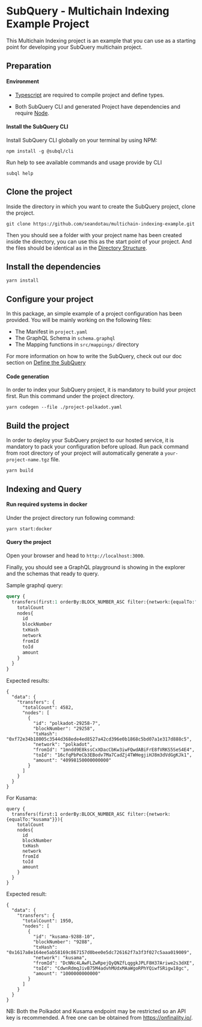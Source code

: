 # SubQuery - Multichain Indexing Example Project

This Multichain Indexing project is an example that you can use as a starting point for developing your SubQuery multichain project.

## Preparation

#### Environment

- [Typescript](https://www.typescriptlang.org/) are required to compile project and define types.

- Both SubQuery CLI and generated Project have dependencies and require [Node](https://nodejs.org/en/).

#### Install the SubQuery CLI

Install SubQuery CLI globally on your terminal by using NPM:

```
npm install -g @subql/cli
```

Run help to see available commands and usage provide by CLI

```
subql help
```

## Clone the project

Inside the directory in which you want to create the SubQuery project, clone the project.

```
git clone https://github.com/seandotau/multichain-indexing-example.git
```

Then you should see a folder with your project name has been created inside the directory, you can use this as the start point of your project. And the files should be identical as in the [Directory Structure](https://doc.subquery.network/directory_structure.html).

## Install the dependencies

```
yarn install
```

## Configure your project

In this package, an simple example of a project configuration has been provided. You will be mainly working on the following files:

- The Manifest in `project.yaml`
- The GraphQL Schema in `schema.graphql`
- The Mapping functions in `src/mappings/` directory

For more information on how to write the SubQuery,
check out our doc section on [Define the SubQuery](https://doc.subquery.network/define_a_subquery.html)

#### Code generation

In order to index your SubQuery project, it is mandatory to build your project first.
Run this command under the project directory.

```
yarn codegen --file ./project-polkadot.yaml
```

## Build the project

In order to deploy your SubQuery project to our hosted service, it is mandatory to pack your configuration before upload.
Run pack command from root directory of your project will automatically generate a `your-project-name.tgz` file.

```
yarn build
```

## Indexing and Query

#### Run required systems in docker

Under the project directory run following command:

```
yarn start:docker
```

#### Query the project

Open your browser and head to `http://localhost:3000`.

Finally, you should see a GraphQL playground is showing in the explorer and the schemas that ready to query.

Sample graphql query:

```graphql
query {
  transfers(first:1 orderBy:BLOCK_NUMBER_ASC filter:{network:{equalTo:"polkadot"}}){
    totalCount
    nodes{
      id
      blockNumber
      txHash
      network
      fromId
      toId
      amount
    }
  }
}
```

Expected results:
```
{
  "data": {
    "transfers": {
      "totalCount": 4582,
      "nodes": [
        {
          "id": "polkadot-29258-7",
          "blockNumber": "29258",
          "txHash": "0xf72e34b18005c3544d368ede4ed8527a42cd396e0b1868c5bd07a1e317d888c5",
          "network": "polkadot",
          "fromId": "1mndd9E8kssCxXDacCbKw3iwFQwdABiFrE8fVRKS5SeS4E4",
          "toId": "16cfqPbPeCb3EBodv7Ma7CadZj4TWHegjiHJ8m3dVdGgKJk1",
          "amount": "40998150000000000"
        }
      ]
    }
  }
}
```

For Kusama:
```
query {
  transfers(first:1 orderBy:BLOCK_NUMBER_ASC filter:{network:{equalTo:"kusama"}}){
    totalCount
    nodes{
      id
      blockNumber
      txHash
      network
      fromId
      toId
      amount
    }
  }
}
```

Expected result:

```
{
  "data": {
    "transfers": {
      "totalCount": 1950,
      "nodes": [
        {
          "id": "kusama-9288-10",
          "blockNumber": "9288",
          "txHash": "0x1617a8e164ee5ab58169c867157d0bee0e5dc726162f7a3f3f027c5aaa019009",
          "network": "kusama",
          "fromId": "DcNNc4LAwFLZwRpejQyQNZfLqggkJPLF8H37Ariwe2s3dXE",
          "toId": "CdwnRdmqJivB75M4advhMUdxMAaWgoRPhYQiwfSRigw18gc",
          "amount": "1000000000000"
        }
      ]
    }
  }
}
```
NB: Both the Polkadot and Kusama endpoint may be restricted so an API key is recommended. A free one can be obtained from https://onfinality.io/.
